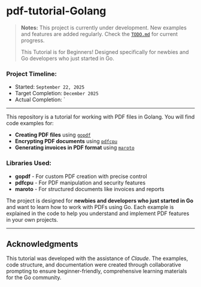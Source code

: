 # pdf-tutorial-Golang

> **Notes:** This project is currently under development. New examples and features are added regularly. Check the [`TODO.md`](TODO.md) for current progress.
>
> This Tutorial is for Beginners! Designed specifically for newbies and Go developers who just started in Go.

### Project Timeline:
- Started: `September 22, 2025`
- Target Completion: `December 2025`
- Actual Completion: `

---

This repository is a tutorial for working with PDF files in Golang. You will find code examples for:

- **Creating PDF files** using [`gopdf`](https://github.com/signintech/gopdf)
- **Encrypting PDF documents** using [`pdfcpu`](https://github.com/pdfcpu/pdfcpu)
- **Generating invoices in PDF format** using [`maroto`](https://github.com/johnfercher/maroto)

### Libraries Used:
- **gopdf** - For custom PDF creation with precise control
- **pdfcpu** - For PDF manipulation and security features
- **maroto** - For structured documents like invoices and reports

The project is designed for **newbies and developers who just started in Go** and want to learn how to work with PDFs using Go. Each example is explained in the code to help you understand and implement PDF features in your own projects.

---

## Acknowledgments
This tutorial was developed with the assistance of *Claude*. The examples, code structure, and documentation were created through collaborative prompting to ensure beginner-friendly, comprehensive learning materials for the Go community.
